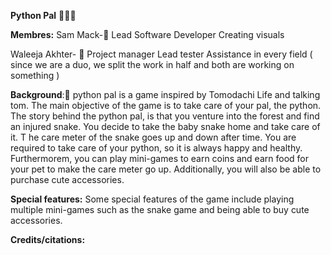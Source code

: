 **Python Pal** 🐍🐍🐍

**Membres:** 
Sam Mack-👩
Lead Software Developer
Creating visuals 


Waleeja Akhter- 👩
Project manager
Lead tester 
Assistance in every field ( since we are a duo, we split the work in half and both are working on something )



**Background**:🌇
python pal is a game inspired by Tomodachi Life and talking tom. The main objective of the game is to take care of your pal, the python. 
The story behind the python pal, is that you venture into the forest and find an injured snake. You decide to take the baby snake home and take care of it. T
he care meter of the snake goes up and down after time. You are required to take care of your python, so it is always happy and healthy. Furthermorem, 
you can play mini-games to earn coins and earn food for your pet to make the care meter go up. Additionally, you will also be able to purchase cute accessories. 
 
**Special features:** 
Some special features of the game include playing multiple mini-games such as the snake game and being able to buy cute accessories. 

**Credits/citations:**

